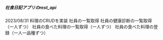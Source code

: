 ##### 社食日記アプリのrest_api

2023/08/31
料理のCRUDを実装
社員の一覧取得
社員の健康診断の一覧取得（一人ずつ）
社員の食べた料理の一覧取得（一人ずつ）
社員の食べた料理の登録（一人一品種ずつ）
